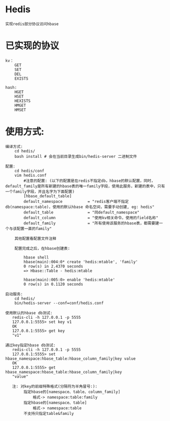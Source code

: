 
# Hedis
    实现redis部分协议访问hbase

# 已实现的协议

    kv：
        GET
        SET
        DEL
        EXISTS

    hash:
        HGET
        HSET
        HEXISTS
        HMGET
        HMSET

# 使用方式:

    编译方式:
        cd hedis/
        bash install # 会在当前目录生成bin/hedis-server 二进制文件

    配置:
        cd hedis/conf
        vim hedis.conf
            #注意的配置: (以下的配置是在redis不指定db，hbase的默认配置，同时，default_family是所有新建的hbase表的唯一family字段，使用此服务，新建的表中，只有一个family字段，并且名字为下面配置)
            [hbase_default_table]
            default_namespace           = "redis客户端不指定db(namespace:table)，使用的默认hbase 命名空间，需要手动创建, eg: hedis"
            default_table               = "同default_namespace"
            default_column              = "使用kv相关命令，使用的field名称"
            default_family              = "所有使用该服务的hbase表，都需要建一个与该配置一直的family"

        其他配置看配置文件注释

        配置完成之后，在hbase创建表:

            hbase shell
            hbase(main):004:0* create 'hedis:mtable', 'family'
            0 row(s) in 2.4370 seconds
            => Hbase::Table - hedis:mtable

            hbase(main):005:0> enable 'hedis:mtable'
            0 row(s) in 0.1120 seconds

    启动服务:
        cd hedis/
        bin/hedis-server --conf=conf/hedis.conf

    使用默认的hbase db测试:
       redis-cli -h 127.0.0.1 -p 5555
       127.0.0.1:5555> set key v1
       OK
       127.0.0.1:5555> get key
       "v1"

    通过key指定hbase db测试:
       redis-cli -h 127.0.0.1 -p 5555
       127.0.0.1:5555> set hbase_namespace:hbase_table:hbase_column_family|key value
       OK
       127.0.0.1:5555> get hbase_namespace:hbase_table:hbase_column_family|key
       "value"

       注: 对key的前缀特殊格式(分隔符为半角冒号:):
            指定hbase的[namespace、table、column_family] 
                格式-> namespace:table:family
            指定hbase的[namespace、table]
                格式-> namespace:table
            不支持只指定table&family








